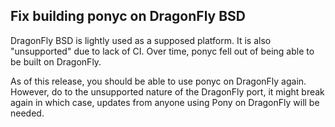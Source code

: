 ## Fix building ponyc on DragonFly BSD

DragonFly BSD is lightly used as a supposed platform. It is also "unsupported" due to lack of CI. Over time, ponyc fell out of being able to be built on DragonFly. 

As of this release, you should be able to use ponyc on DragonFly again. However, do to the unsupported nature of the DragonFly port, it might break again in which case, updates from anyone using Pony on DragonFly will be needed.

